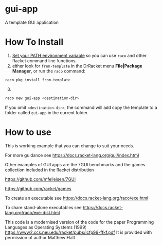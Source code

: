 gui-app
=======

A template GUI application

# How To Install

1. [Set your PATH environment variable](https://github.com/racket/racket/wiki/Set-your-PATH-environment-variable) 
so you can use `raco` and other Racket command line functions.
2. either look for `from-template` in the DrRacket menu **File|Package Manager**, or run the `raco` command:
```bash
raco pkg install from-template
```
3. 
```bash
raco new gui-app <destination-dir>
```
If you omit `<destination-dir>`, the command will add copy the template to a folder called `gui-app` in the current folder.

# How to use

This is working example that you can change to suit your needs.

For more guidance see https://docs.racket-lang.org/gui/index.html

Other examples of GUI apps are the 7GUI benchmarks and the games collection included in the Racket distribution 

https://github.com/mfelleisen/7GUI

https://github.com/racket/games

To create an executable see https://docs.racket-lang.org/raco/exe.html

To share stand-alone executables see https://docs.racket-lang.org/raco/exe-dist.html


This code is a modernised version of the code for the paper
Programming Languages as Operating Systems (1999)
https://www2.ccs.neu.edu/racket/pubs/icfp99-ffkf.pdf
It is provided with permission of author Matthew Flatt

